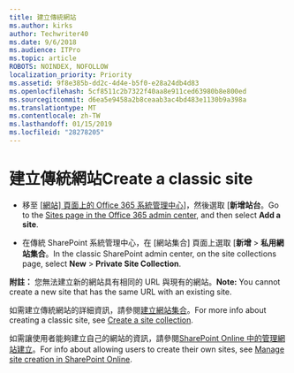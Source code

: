 ```yaml
---
title: 建立傳統網站
ms.author: kirks
author: Techwriter40
ms.date: 9/6/2018
ms.audience: ITPro
ms.topic: article
ROBOTS: NOINDEX, NOFOLLOW
localization_priority: Priority
ms.assetid: 9f8e385b-dd2c-4d4e-b5f0-e28a24db4d83
ms.openlocfilehash: 5cf8511c2b7322f40aa8e911ced63980b8e800ed
ms.sourcegitcommit: d6ea5e9458a2b8ceaab3ac4bd483e1130b9a398a
ms.translationtype: MT
ms.contentlocale: zh-TW
ms.lasthandoff: 01/15/2019
ms.locfileid: "28278205"
---
```

# <a name="create-a-classic-site"></a><span data-ttu-id="43f14-102">建立傳統網站</span><span class="sxs-lookup"><span data-stu-id="43f14-102">Create a classic site</span></span>

- <span data-ttu-id="43f14-103">移至 [[網站] 頁面上的 Office 365 系統管理中心](https://portal.office.com/adminportal/home#/SitesList)]，然後選取 [**新增站台**。</span><span class="sxs-lookup"><span data-stu-id="43f14-103">Go to the [Sites page in the Office 365 admin center](https://portal.office.com/adminportal/home#/SitesList), and then select **Add a site**.</span></span> 
    
- <span data-ttu-id="43f14-104">在傳統 SharePoint 系統管理中心，在 [網站集合] 頁面上選取 [**新增** \> **私用網站集合**。</span><span class="sxs-lookup"><span data-stu-id="43f14-104">In the classic SharePoint admin center, on the site collections page, select **New** \> **Private Site Collection**.</span></span> 
    
 <span data-ttu-id="43f14-105">**附註：** 您無法建立新的網站具有相同的 URL 與現有的網站。</span><span class="sxs-lookup"><span data-stu-id="43f14-105">**Note:** You cannot create a new site that has the same URL with an existing site.</span></span> 
  
<span data-ttu-id="43f14-106">如需建立傳統網站的詳細資訊，請參閱[建立網站集合](https://go.microsoft.com/fwlink/?linkid=866295)。</span><span class="sxs-lookup"><span data-stu-id="43f14-106">For more info about creating a classic site, see [Create a site collection](https://go.microsoft.com/fwlink/?linkid=866295).</span></span>
  
<span data-ttu-id="43f14-107">如需讓使用者能夠建立自己的網站的資訊，請參閱[SharePoint Online 中的管理網站建立](https://go.microsoft.com/fwlink/?linkid=866296)。</span><span class="sxs-lookup"><span data-stu-id="43f14-107">For info about allowing users to create their own sites, see [Manage site creation in SharePoint Online](https://go.microsoft.com/fwlink/?linkid=866296).</span></span>
  

